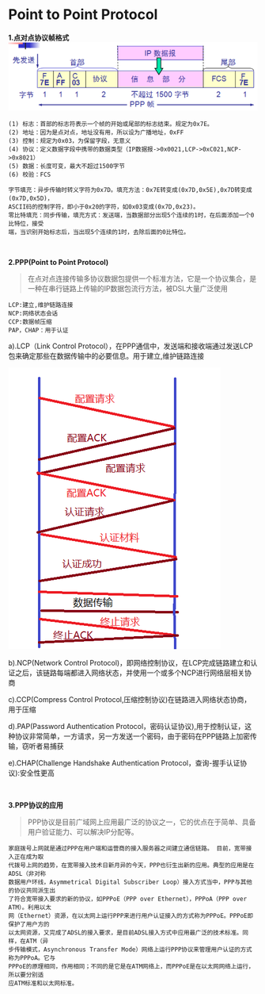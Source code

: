 # Point to Point Protocol


**1.点对点协议帧格式**
![](../images/35.png)

```
(1) 标志：首部的标志符表示一个帧的开始或尾部的标志结束。规定为0x7E。
(2) 地址：因为是点对点，地址没有用，所以设为广播地址，0xFF
(3) 控制：规定为0x03，为保留字段，无意义
(4) 协议：定义数据字段中携带的数据类型（IP数据报->0x0021,LCP->0xC021,NCP->0x8021）
(5) 数据：长度可变，最大不超过1500字节
(6) 校验：FCS
```

```
字节填充：异步传输时转义字符为0x7D。填充方法：0x7E转变成(0x7D,0x5E),0x7D转变成(0x7D,0x5D)，
ASCII码的控制字符，即小于0x20的字符，如0x03变成(0x7D,0x23)。
零比特填充：同步传输，填充方式：发送端，当数据部分出现5个连续的1时，在后面添加一个0比特位，接受
端，当识别开始标志后，当出现5个连续的1时，去除后面的0比特位。
```

<br/>

**2.PPP(Point to Point Protocol)**

>在点对点连接传输多协议数据包提供一个标准方法，它是一个协议集合，是一种在串行链路上传输的IP数据包流行方法，被DSL大量广泛使用

```
LCP:建立,维护链路连接
NCP:网络状态会话
CCP:数据帧压缩
PAP，CHAP：用于认证
```

a).LCP（Link Control Protocol），在PPP通信中，发送端和接收端通过发送LCP包来确定那些在数据传输中的必要信息。用于建立,维护链路连接

![](../images/36.png)

b).NCP(Network Control Protocol)，即网络控制协议，在LCP完成链路建立和认证之后，该链路每端都进入网络状态，并使用一个或多个NCP进行网络层相关协商

c).CCP(Compress Control Protocol,压缩控制协议)在链路进入网络状态协商，用于压缩

d).PAP(Password Authentication Protocol，密码认证协议),用于控制认证，这种协议非常简单，一方请求，另一方发送一个密码，由于密码在PPP链路上加密传输，窃听者易捕获

e).CHAP(Challenge Handshake Authentication Protocol，查询-握手认证协议):安全性更高

<br/>

**3.PPP协议的应用**

>PPP协议是目前广域网上应用最广泛的协议之一，它的优点在于简单、具备用户验证能力、可以解决IP分配等。

```
家庭拨号上网就是通过PPP在用户端和运营商的接入服务器之间建立通信链路。 目前，宽带接入正在成为取
代拨号上网的趋势，在宽带接入技术日新月异的今天，PPP也衍生出新的应用。典型的应用是在ADSL（非对称
数据用户环线，Asymmetrical Digital Subscriber Loop）接入方式当中，PPP与其他的协议共同派生出
了符合宽带接入要求的新的协议，如PPPoE（PPP over Ethernet），PPPoA（PPP over ATM）。利用以太
网（Ethernet）资源，在以太网上运行PPP来进行用户认证接入的方式称为PPPoE。PPPoE即保护了用户方的
以太网资源，又完成了ADSL的接入要求，是目前ADSL接入方式中应用最广泛的技术标准。同样，在ATM（异
步传输模式，Asynchronous Transfer Mode）网络上运行PPP协议来管理用户认证的方式称为PPPoA。它与
PPPoE的原理相同，作用相同；不同的是它是在ATM网络上，而PPPoE是在以太网网络上运行，所以要分别适
应ATM标准和以太网标准。
```
